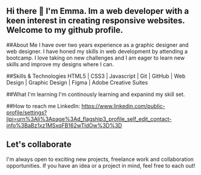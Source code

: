  ## Hi there 👋 I'm Emma. Im a web developer with a keen interest in creating responsive websites. Welcome to my github profile.

 ##About Me
 I have over two years experience as a graphic designer and web designer. I have honed my skills in web development by attending a bootcamp. I love taking on new challenges and I am eager to learn new skills and improve my designs where I can.

 ##Skills & Technologies
 HTML5 | CSS3 | Javascript | Git | GitHub | Web Design | Graphic Design | Figma | Adobe Creative Suites

 ##What I'm learning
 I'm continously learning and expanind my skill set. 

 ##How to reach me
LinkedIn: https://www.linkedin.com/public-profile/settings?lipi=urn%3Ali%3Apage%3Ad_flagship3_profile_self_edit_contact-info%3BaBz1xz1MSxqFB162wTldOw%3D%3D

## Let's collaborate
I'm always open to exciting new projects, freelance work and collaboration opportunities. If you have an idea or a project in mind, feel free to each out!

<!--
**emma-davidson/emma-davidson** is a ✨ _special_ ✨ repository because its `README.md` (this file) appears on your GitHub profile.

